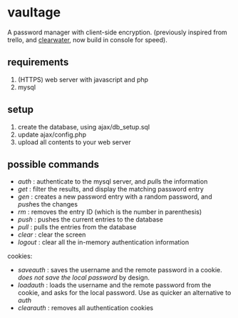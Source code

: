 # vaultage
A password manager with client-side encryption. (previously inspired from trello, and [clearwater](https://github.com/lbarman/clearwater), now build in console for speed).

## requirements

1. (HTTPS) web server with javascript and php
2. mysql

## setup

1. create the database, using ajax/db_setup.sql
2. update ajax/config.php
3. upload all contents to your web server

## possible commands

- *auth* : authenticate to the mysql server, and *pull*s the information
- *get* : filter the results, and display the matching password entry
- *gen* : creates a new password entry with a random password, and *push*es the changes
- *rm* : removes the entry ID (which is the number in parenthesis)
- *push* : pushes the current entries to the database
- *pull* : pulls the entries from the database
- *clear* : clear the screen
- *logout* : clear all the in-memory authentication information

cookies: 
- *saveauth* : saves the username and the remote password in a cookie. _does not save the local password_ by design.
- *loadauth* : loads the username and the remote password from the cookie, and asks for the local password. Use as quicker an alternative to *auth*
- *clearauth* : removes all authentication cookies
